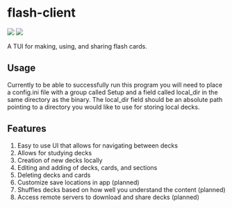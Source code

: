 # flash-client
![](https://img.shields.io/badge/license-MIT-blueviolet.svg)
[![](https://tokei.rs/b1/github/Peter-Lande/flash-client?category=code)](https://github.com/Peter-Lande/flash-client)

A TUI for making, using, and sharing flash cards.

## Usage
Currently to be able to successfully run this program you will need to place a config.ini file with a group called Setup and a field called local_dir in the same directory as the binary. The local_dir field should be an absolute path pointing to a directory you would like to use for storing local decks. 

## Features
1. Easy to use UI that allows for navigating between decks
2. Allows for studying decks
3. Creation of new decks locally 
4. Editing and adding of decks, cards, and sections
5. Deleting decks and cards 
6. Customize save locations in app (planned)
7. Shuffles decks based on how well you understand the content (planned)
8. Access remote servers to download and share decks (planned)